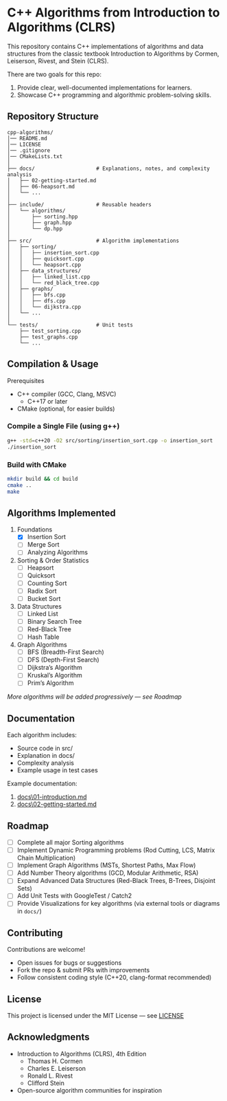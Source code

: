 # C++ Algorithms from Introduction to Algorithms (CLRS)

This repository contains C++ implementations of algorithms and data structures from the classic textbook Introduction to Algorithms by Cormen, Leiserson, Rivest, and Stein (CLRS).

There are two goals for this repo:
1. Provide clear, well-documented implementations for learners.
2. Showcase C++ programming and algorithmic problem-solving skills.

## Repository Structure

```
cpp-algorithms/
│── README.md
│── LICENSE
│── .gitignore
│── CMakeLists.txt
│
├── docs/                    # Explanations, notes, and complexity analysis
│   ├── 02-getting-started.md
│   ├── 06-heapsort.md
│   └── ...
│
├── include/                 # Reusable headers
│   └── algorithms/
│       ├── sorting.hpp
│       ├── graph.hpp
│       └── dp.hpp
│
├── src/                     # Algorithm implementations
│   ├── sorting/
│   │   ├── insertion_sort.cpp
│   │   ├── quicksort.cpp
│   │   └── heapsort.cpp
│   ├── data_structures/
│   │   ├── linked_list.cpp
│   │   └── red_black_tree.cpp
│   ├── graphs/
│   │   ├── bfs.cpp
│   │   ├── dfs.cpp
│   │   └── dijkstra.cpp
│   └── ...
│
└── tests/                   # Unit tests
    ├── test_sorting.cpp
    ├── test_graphs.cpp
    └── ...
```

## Compilation & Usage

Prerequisites
- C++ compiler (GCC, Clang, MSVC)
  - C++17 or later
- CMake (optional, for easier builds)

### Compile a Single File (using g++)

```bash
g++ -std=c++20 -O2 src/sorting/insertion_sort.cpp -o insertion_sort
./insertion_sort
```

### Build with CMake

```bash
mkdir build && cd build
cmake ..
make
```

## Algorithms Implemented
1. Foundations
   - [x] Insertion Sort
   - [ ] Merge Sort
   - [ ] Analyzing Algorithms
2. Sorting & Order Statistics
   - [ ] Heapsort
   - [ ] Quicksort
   - [ ] Counting Sort
   - [ ] Radix Sort
   - [ ] Bucket Sort
3. Data Structures
   - [ ] Linked List
   - [ ] Binary Search Tree
   - [ ] Red-Black Tree
   - [ ] Hash Table
4. Graph Algorithms
   - [ ] BFS (Breadth-First Search)
   - [ ] DFS (Depth-First Search)
   - [ ] Dijkstra’s Algorithm
   - [ ] Kruskal’s Algorithm
   - [ ] Prim’s Algorithm
  
*More algorithms will be added progressively — see Roadmap*

## Documentation

Each algorithm includes:
- Source code in src/
- Explanation in docs/
- Complexity analysis
- Example usage in test cases

Example documentation:
1. [docs\01-introduction.md](docs\01-introduction.md)
2. [docs\02-getting-started.md](docs\02-getting-started.md)

## Roadmap
- [ ] Complete all major Sorting algorithms
- [ ] Implement Dynamic Programming problems (Rod Cutting, LCS, Matrix Chain Multiplication)
- [ ] Implement Graph Algorithms (MSTs, Shortest Paths, Max Flow)
- [ ] Add Number Theory algorithms (GCD, Modular Arithmetic, RSA)
- [ ] Expand Advanced Data Structures (Red-Black Trees, B-Trees, Disjoint Sets)
- [ ] Add Unit Tests with GoogleTest / Catch2
- [ ] Provide Visualizations for key algorithms (via external tools or diagrams in `docs/`)

## Contributing

Contributions are welcome!
- Open issues for bugs or suggestions
- Fork the repo & submit PRs with improvements
- Follow consistent coding style (C++20, clang-format recommended)

## License

This project is licensed under the MIT License — see [LICENSE](./LICENSE)

## Acknowledgments
- Introduction to Algorithms (CLRS), 4th Edition
  - Thomas H. Cormen
  - Charles E. Leiserson
  - Ronald L. Rivest
  - Clifford Stein
- Open-source algorithm communities for inspiration